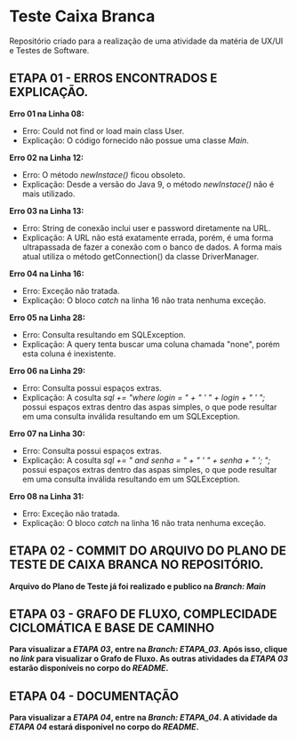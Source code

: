 # Teste Caixa Branca
Repositório criado para a realização de uma atividade da matéria de UX/UI e Testes de Software.

## ETAPA 01 - ERROS ENCONTRADOS E EXPLICAÇÃO.
**Erro 01 na Linha 08:**
- Erro: Could not find or load main class User.
- Explicação: O código fornecido não possue uma classe *Main*.

**Erro 02 na Linha 12:**
- Erro: O método *newInstace()* ficou obsoleto.
- Explicação: Desde a versão do Java 9, o método *newInstace()* não é mais utilizado.

**Erro 03 na Linha 13:**
- Erro: String de conexão inclui user e password diretamente na URL.
- Explicação: A URL não está exatamente errada, porém, é uma forma ultrapassada de fazer a conexão com o banco de dados. A forma mais atual utiliza o método getConnection() da classe DriverManager.

**Erro 04 na Linha 16:**
- Erro: Exceção não tratada.
- Explicação: O bloco *catch* na linha 16 não trata nenhuma exceção.

**Erro 05 na Linha 28:**
- Erro: Consulta resultando em SQLException.
- Explicação: A query tenta buscar uma coluna chamada "none", porém esta coluna é inexistente. 

**Erro 06 na Linha 29:**
- Erro: Consulta possui espaços extras.
- Explicação: A cosulta *sql += "where login = " + " ' " + login + " ' ";* possui espaços extras dentro das aspas simples, o que pode resultar em uma consulta inválida resultando em um SQLException.

**Erro 07 na Linha 30:**
- Erro: Consulta possui espaços extras.
- Explicação: A cosulta *sql += " and senha = " + " ' " + senha + " '; ";* possui espaços extras dentro das aspas simples, o que pode resultar em uma consulta inválida resultando em um SQLException.

**Erro 08 na Linha 31:**
- Erro: Exceção não tratada.
- Explicação: O bloco *catch* na linha 16 não trata nenhuma exceção.

## ETAPA 02 - COMMIT DO ARQUIVO DO PLANO DE TESTE DE CAIXA BRANCA NO REPOSITÓRIO.
**Arquivo do Plano de Teste já foi realizado e publico na *Branch: Main***

## ETAPA 03 - GRAFO DE FLUXO, COMPLECIDADE CICLOMÁTICA E BASE DE CAMINHO
**Para visualizar a *ETAPA 03*, entre na *Branch: ETAPA_03*. Após isso, clique no *link* para visualizar o Grafo de Fluxo. As outras atividades da *ETAPA 03* estarão disponíveis no corpo do *README*.**

## ETAPA 04 - DOCUMENTAÇÃO
**Para visualizar a *ETAPA 04*, entre na *Branch: ETAPA_04*. A atividade da *ETAPA 04* estará disponível no corpo do *README*.**
